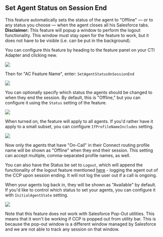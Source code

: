 <h2 class="toc">Set Agent Status on Session End</h2>

This feature automatically sets the status of the agent to "Offline" –– or to any status you choose –– when the agent closes all his Salesforce tabs. **Disclaimer:** This feature will popup a window to perform the logout functionality. This window must stay open for the feature to work, but it does not have to be visible (i.e. can be put in the background).

You can configure this feature by heading to the feature panel on your CTI Adapter and clicking new.

<img src="../media/01-new-feature-button.png" />

Then for "AC Feature Name", enter: `SetAgentStatusOnSessionEnd`

<img src="../media/02-new-feature.png" />

You can optionally specify which status the agents should be changed to when they end the session. By default, this is "Offline," but you can configure it using the `Status` setting of the feature.

<img src="../media/03-custom-status.png" />

When turned on, the feature will apply to all agents. If you'd rather have it apply to a small subset, you can configure `IfProfileNameIncludes` setting.

<img src="../media/04-selective-profile-name.png" />

Now only the agents that have "On-Call" in their Connect routing profile name will be shown as "Offline" when they end their session. This setting can accept multiple, comma-separated profile names, as well.

You can also have the Status be set to `Logout`, which will append the functionality of the logout feature mentioned [here](</lightning/Installation/01 Installing CTI Adapter Managed Package from AppExchange.md>) - logging the agent out of the CCP upon session ending. It will not log the user out if a call is ongoing.

When your agents log back in, they will be shown as "Available" by default. If you'd like to control which status to set your agents, you can configure it with `InitialAgentState` setting.

<img src="../media/selective-profile-name-02.png" />

Note that this feature does not work with Salesforce Pop-Out utilities. This means that it won't be working if CCP is popped out from utility bar. This is because the pop-out window is a different window managed by Salesforce and we are not able to track any session on that window.

